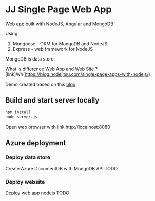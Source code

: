 # JJ Single Page Web App
Web app built with NodeJS, Angular and MongoDB

Using:
1. Mongoose - ORM for MongoDB and NodeJS
2. Express - web framework for NodeJS

MongoDB is data store.

What is difference Web App and Web Site ? [link]Wh(https://blog.nodejitsu.com/single-page-apps-with-nodejs/)

Demo created based on this [blog](https://scotch.io/tutorials/creating-a-single-page-todo-app-with-node-and-angular)

## Build and start server locally
```bash
npm install
node server.js
```

Open web browser with link http://localhost:8080

## Azure deployment
### Deploy data store
Create Azure DocumentDB with MongoDB API
TODO

### Deploy website
Deploy web app nodejs
TODO